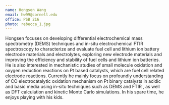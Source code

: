 ```yaml
---
name: Hongsen Wang
email: hw99@cornell.edu
office: PSB 216
photo: rebecca_1.jpg
---
```

Hongsen focuses on developing differential electrochemical mass spectrometry (DEMS) techniques and in-situ electrochemical FTIR spectroscopy to characterize and evaluate fuel cell and lithium ion battery electrode materials and electrolytes, exploring new electrode materials and improving the efficiency and stability of fuel cells and lithium ion batteries. He is also interested in mechanistic studies of small molecule oxidation and oxygen reduction reactions on Pt based catalysts, which are fuel cell related electrode reactions. Currently he mainly focus on profoundly understanding of CO electrocatalytic oxidation mechanism on Pt binary catalysts in acidic and basic media using in-situ techniques such as DEMS and FTIR , as well as DFT calculation and kinetic Monte Carlo simulations. In his spare time, he enjoys playing with his kids.